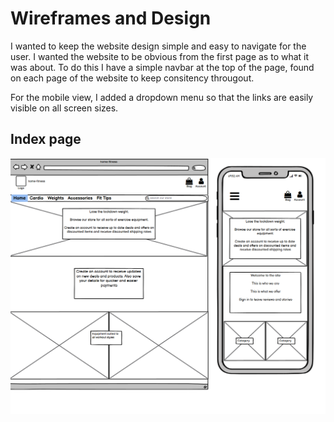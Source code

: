 # Wireframes and Design

I wanted to keep the website design simple and easy to navigate for the user. I wanted the website to be obvious from the first page as to what it was about. To do this I have a simple navbar at the top of the page, found on each page of the website to keep consitency througout.

For the mobile view, I added a dropdown menu so that the links are easily visible on all screen sizes.

## Index page

![Index Page](/wireframes/screenshots/index-wireframe.png)
